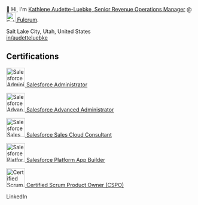 👋 Hi, I'm <a href="https://github.com/audetteluebke">Kathlene Audette-Luebke, Senior Revenue Operations Manager</a> @ <a href="https://www.fulcrumapp.com/"><img src="https://github.com/audetteluebke/audetteluebke/blob/main/fulcrum_logo_small.jpeg" alt="Fulcrum" width="25"/> Fulcrum</a>. <br>

Salt Lake City, Utah, United States<br>
<a href="https://www.linkedin.com/in/audetteluebke/">in/audetteluebke</a>
  
## Certifications
<a href="https://trailhead.salesforce.com/en/credentials/certification-detail-print/?searchString=seeR4WZkLDcUbMnX9dhxpwSvdG3aB6rZH6ytY/1mOGeu3ITkjCESt1ri4DMKMvyS"><img src="https://github.com/audetteluebke/audetteluebke/blob/main/2021-03_Badge_SF-Certified_Administrator_500x490px.png" alt="Salesforce Administrator" width="50"/> Salesforce Administrator<p></a>
<a href="https://trailhead.salesforce.com/en/credentials/certification-detail-print/?searchString=seeR4WZkLDcUbMnX9dhxpwSvdG3aB6rZH6ytY/1mOGeu3ITkjCESt1ri4DMKMvyS"><img src="https://github.com/audetteluebke/audetteluebke/blob/main/2021-03_Badge_SF-Certified_Advanced-Administrator_500x490px.png" alt="Salesforce Advanced Administrator" width="50"/> Salesforce Advanced Administrator<p></a>
<a href="https://trailhead.salesforce.com/en/credentials/certification-detail-print/?searchString=seeR4WZkLDcUbMnX9dhxpwSvdG3aB6rZH6ytY/1mOGeu3ITkjCESt1ri4DMKMvyS"><img src="https://github.com/audetteluebke/audetteluebke/blob/main/2021-03_Badge_SF-Certified_Platform-App-Builder_500x490px.png" alt="Salesforce Sales Cloud Consultant" width="50"/> Salesforce Sales Cloud Consultant<p></a>
<a href="https://trailhead.salesforce.com/en/credentials/certification-detail-print/?searchString=seeR4WZkLDcUbMnX9dhxpwSvdG3aB6rZH6ytY/1mOGeu3ITkjCESt1ri4DMKMvyS"><img src="https://github.com/audetteluebke/audetteluebke/blob/main/2021-03_Badge_SF-Certified_Sales-Cloud-Consultant_500x490px.png" alt="Salesforce Platform App Builder" width="50"/> Salesforce Platform App Builder<p></a>
<a href="https://bcert.me/swydycxxm"><img src="https://github.com/audetteluebke/audetteluebke/blob/main/badge-7224.png" alt="Certified Scrum Product Owner (CSPO)" width="50"/> Certified Scrum Product Owner (CSPO)<p></a>

LinkedIn

<!---
audetteluebke/audetteluebke is a ✨ special ✨ repository because its `README.md` (this file) appears on your GitHub profile.
You can click the Preview link to take a look at your changes.
--->
